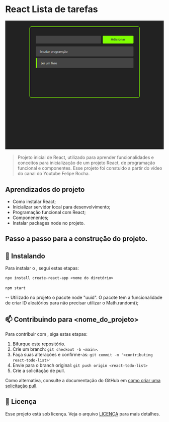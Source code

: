 # React Lista de tarefas

<img src="./react-todo-list.png" alt="exemplo imagem">

> Projeto inicial de React, utilizado para aprender funcionalidades e conceitos para inicialização de um projeto React, de programação funcional e componentes. Esse projeto foi constuido a partir do vídeo do canal do Youtube Felipe Rocha.

## Aprendizados do projeto

- Como instalar React;
- Inicializar servidor local para desenvolvimento;
- Programação funcional com React;
- Componenentes;
- Instalar packages node no projeto.

## Passo a passo para a construção do projeto.

## 🚀 Instalando <react-todo-list>

Para instalar o <react-todo-list>, segui estas etapas:

```
npx install create-react-app <nome do diretório>

npm start

```

-- Utilizado no projeto o pacote node "uuid". O pacote tem a funcionalidade de criar ID aleatórios para não precisar utilizar o Math.random();

## 📫 Contribuindo para <nome_do_projeto>

<!---Se o seu README for longo ou se você tiver algum processo ou etapas específicas que deseja que os contribuidores sigam, considere a criação de um arquivo CONTRIBUTING.md separado--->

Para contribuir com <react-todo-list>, siga estas etapas:

1. Bifurque este repositório.
2. Crie um branch: `git checkout -b <main>`.
3. Faça suas alterações e confirme-as: `git commit -m '<contributing react-todo-list>'`
4. Envie para o branch original: `git push origin <react-todo-list>`
5. Crie a solicitação de pull.

Como alternativa, consulte a documentação do GitHub em [como criar uma solicitação pull](https://help.github.com/en/github/collaborating-with-issues-and-pull-requests/creating-a-pull-request).

## 📝 Licença

Esse projeto está sob licença. Veja o arquivo [LICENÇA](LICENSE.md) para mais detalhes.
